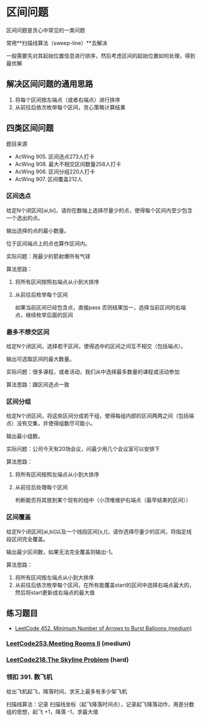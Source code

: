 # 区间问题

区间问题是贪心中常见的一类问题

常用**扫描线算法（sweep-line）**去解决

一般需要先对其起始位置信息进行排序，然后考虑区间的起始位置如何处理，得到最优解

## 解决区间问题的通用思路

1. 将每个区间按左端点（或者右端点）进行排序
2. 从前往后依次枚举每个区间，贪心策略计算结果

## 四类区间问题

题目来源

- AcWing 905. 区间选点273人打卡
- AcWing 908. 最大不相交区间数量258人打卡
- AcWing 906. 区间分组220人打卡
- AcWing 907. 区间覆盖212人

### 区间选点

给定N个闭区间[ai,bi]，请你在数轴上选择尽量少的点，使得每个区间内至少包含一个选出的点。

输出选择的点的最小数量。

位于区间端点上的点也算作区间内。

实际问题：用最少的箭射爆所有气球

算法思路：

1. 将所有区间按照右端点从小到大排序
2. 从前往后枚举每个区间
    
    如果当前区间已经包含点，直接pass
    否则结果加一，选择当前区间的右端点，继续枚举后面的区间

### 最多不想交区间

给定N个闭区间，选择若干区间，使得选中的区间之间互不相交（包括端点）。

输出可选取区间的最大数量。

实际问题：很多课程，或者活动，我们从中选择最多数量的课程或活动参加

算法思路：跟区间选点一致

### 区间分组

给定N个闭区间，将这些区间分成若干组，使得每组内部的区间两两之间（包括端点）没有交集，并使得组数尽可能小。

输出最小组数。

实际问题：公司今天有20场会议，问最少用几个会议室可以安排下

算法思路：

1. 将所有区间按照左端点从小到大排序
2. 从前往后处理每个区间

    判断能否将其放到某个现有的组中（小顶堆维护右端点（最早结束的区间））

### 区间覆盖

给定N个闭区间[ai,bi]以及一个线段区间[s,t]，请你选择尽量少的区间，将指定线段区间完全覆盖。

输出最少区间数，如果无法完全覆盖则输出-1。

算法思路：

1. 将所有区间按左端点从小到大排序
2. 从前往后依次枚举每个区间，在所有能覆盖start的区间中选择右端点最大的，然后将start更新成右端点的最大值


## 练习题目

- [LeetCode 452. Minimum Number of Arrows to Burst Balloons (medium)](https://github.com/muyids/leetcode/blob/master/algorithms/401-500/452.minimum-number-of-arrows-to-burst-balloons.md)

### [LeetCode253.Meeting Rooms II](https://github.com/muyids/leetcode/blob/master/algorithms/201-300/253.meeting-rooms-ii.md) (medium)

### [LeetCode218.The Skyline Problem](https://github.com/muyids/leetcode/blob/master/algorithms/201-300/218.the-skyline-problem.md) (hard)

### 领扣 391. 数飞机

给出飞机起飞，降落时间，求天上最多有多少架飞机

扫描线算法：记录 扫描线坐标（起飞降落时间点），记录起飞降落动作，用差分数组的思想，起飞 +1，降落 -1，求最大值
